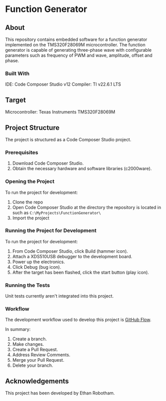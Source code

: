 # Function Generator

## About

This repository contains embedded software for a function generator implemented on the TMS320F28069M microcontroller. The function generator is capable of generating three-phase wave with configurable parameters such as frequency of PWM and wave, amplitude, offset and phase.

### Built With

IDE: Code Composer Studio v12
Compiler: TI v22.6.1 LTS

## Target

Microcontroller: Texas Instruments TMS320F28069M

## Project Structure

The project is structured as a Code Composer Studio project.

### Prerequisites

1. Download Code Composer Studio.
2. Obtain the necessary hardware and software libraries (c2000ware).

### Opening the Project

To run the project for development:

1. Clone the repo
2. Open Code Composer Studio at the directory the repository is located in such as `C:\MyProjects\FunctionGenerator\`
3. Import the project

### Running the Project for Development

To run the project for development:

1. From Code Composer Studio, click Build (hammer icon).
2. Attach a XDS510USB debugger to the development board.
3. Power up the electronics.
4. Click Debug (bug icon).
5. After the target has been flashed, click the start button (play icon).

### Running the Tests

Unit tests currently aren't integrated into this project.

### Workflow

The development workflow used to develop this project is [GitHub Flow](https://docs.github.com/en/get-started/quickstart/github-flow).

In summary:

1. Create a branch.
2. Make changes.
3. Create a Pull Request.
4. Address Review Comments.
5. Merge your Pull Request.
6. Delete your branch.

## Acknowledgements

This project has been developed by Ethan Robotham.
